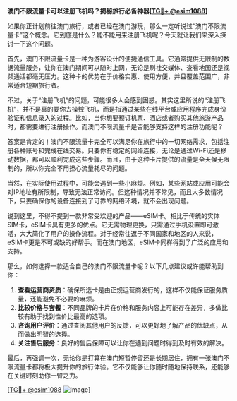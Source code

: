 **澳门不限流量卡可以注册飞机吗？揭秘旅行必备神器[[TG💪+ @esim1088](https://t.me/s/esim1088)]**

如果你正计划前往澳门旅行，或者已经在澳门游玩，那么一定听说过“澳门不限流量卡”这个概念。它到底是什么？能不能用来注册飞机呢？今天就让我们来深入探讨一下这个问题。

首先，澳门不限流量卡是一种为游客设计的便捷通信工具。它通常提供无限制的数据流量服务，让你在澳门期间可以随时上网，无论是刷社交媒体、查看地图还是视频通话都毫无压力。这种卡的优势在于价格实惠、使用方便，并且覆盖范围广，非常适合短期旅行者。

不过，关于“注册飞机”的问题，可能很多人会感到困惑。其实这里所说的“注册飞机”，并不是真的要你去操控飞机，而是指通过某些在线平台或应用程序完成身份验证和信息录入的过程。比如，当你想要预订机票、酒店或者购买其他旅游产品时，都需要进行注册操作。而澳门不限流量卡是否能够支持这样的注册功能呢？

答案是肯定的！澳门不限流量卡完全可以满足你在旅行中的一切网络需求，包括注册各种账号和完成在线交易。只要你有稳定的网络连接，无论是通过Wi-Fi还是移动数据，都可以顺利完成这些步骤。而且，由于这种卡片提供的流量是全天候无限制的，所以你完全不用担心流量耗尽的问题。

当然，在实际使用过程中，可能会遇到一些小麻烦。例如，某些网站或应用可能会对IP地址有所限制，导致无法正常访问。但这种情况并不常见，而且大多数情况下，只要确保你的设备连接到了可靠的网络环境，就不会出现问题。

说到这里，不得不提到一款非常受欢迎的产品——eSIM卡。相比于传统的实体SIM卡，eSIM卡具有更多的优点。它无需物理更换，只需通过手机设置即可激活，大大简化了用户的操作流程。对于经常往返于不同国家和地区的人来说，eSIM卡更是不可或缺的好帮手。而在澳门地区，eSIM卡同样得到了广泛的应用和支持。

那么，如何选择一款适合自己的澳门不限流量卡呢？以下几点建议或许能帮助到你：

1. **查看运营商资质**：确保所选卡是由正规运营商发行的，这样不仅能保证服务质量，还能避免不必要的麻烦。
2. **比较价格与套餐**：不同品牌的卡片在价格和服务内容上可能存在差异，多做比较有助于找到性价比最高的选项。
3. **咨询用户评价**：通过查阅其他用户的反馈，可以更好地了解产品的优缺点，从而做出明智的选择。
4. **关注售后服务**：良好的售后保障可以让你在遇到问题时得到及时有效的解决。

最后，再强调一次，无论你是打算在澳门短暂停留还是长期居住，拥有一张澳门不限流量卡都将极大提升你的旅行体验。它不仅能够让你随时随地保持联系，还能够在关键时刻助你一臂之力。

[[TG💪+ @esim1088](https://t.me/s/esim1088) ![Image](https://i.postimg.cc/4NQfJmqS/Snipaste-2025-05-13-00-14-12.png)]